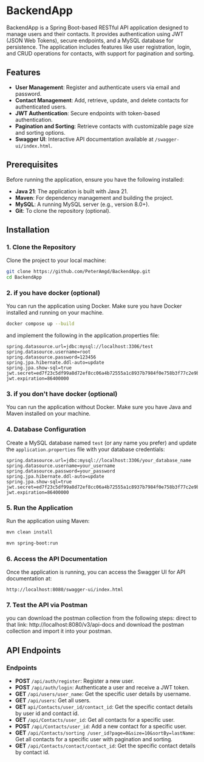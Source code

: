# BackendApp

BackendApp is a Spring Boot-based RESTful API application designed to manage users and their contacts. It provides authentication using JWT (JSON Web Tokens), secure endpoints, and a MySQL database for persistence. The application includes features like user registration, login, and CRUD operations for contacts, with support for pagination and sorting.

## Features
- **User Management**: Register and authenticate users via email and password.
- **Contact Management**: Add, retrieve, update, and delete contacts for authenticated users.
- **JWT Authentication**: Secure endpoints with token-based authentication.
- **Pagination and Sorting**: Retrieve contacts with customizable page size and sorting options.
- **Swagger UI**: Interactive API documentation available at `/swagger-ui/index.html`.

## Prerequisites
Before running the application, ensure you have the following installed:
- **Java 21**: The application is built with Java 21.
- **Maven**: For dependency management and building the project.
- **MySQL**: A running MySQL server (e.g., version 8.0+).
- **Git**: To clone the repository (optional).

## Installation

### 1. Clone the Repository
Clone the project to your local machine:
```bash
git clone https://github.com/PeterAmgd/BackendApp.git
cd BackendApp
```
### 2. if you have docker (optional)
You can run the application using Docker. Make sure you have Docker installed and running on your machine.

```bash
docker compose up --build
```
and implement the following in the application.properties file:
```properties
spring.datasource.url=jdbc:mysql://localhost:3306/test
spring.datasource.username=root
spring.datasource.password=123456
spring.jpa.hibernate.ddl-auto=update
spring.jpa.show-sql=true
jwt.secret=ed7f23c5df99a8d72ef8cc06a4b72555a1c8937b7984f0e758b3f77c2e9b9e06d3bb5f7545e4a35eaaf1cf9fdc1c4a31
jwt.expiration=86400000
```
### 3. if you don't have docker (optional)
You can run the application without Docker. Make sure you have Java and Maven installed on your machine.

### 4. Database Configuration
Create a MySQL database named `test` (or any name you prefer) and update the `application.properties` file with your database credentials:
```properties
spring.datasource.url=jdbc:mysql://localhost:3306/your_database_name
spring.datasource.username=your_username
spring.datasource.password=your_password
spring.jpa.hibernate.ddl-auto=update
spring.jpa.show-sql=true
jwt.secret=ed7f23c5df99a8d72ef8cc06a4b72555a1c8937b7984f0e758b3f77c2e9b9e06d3bb5f7545e4a35eaaf1cf9fdc1c4a31
jwt.expiration=86400000
```
### 5. Run the Application
Run the application using Maven:
```bash
mvn clean install
```
```bash
mvn spring-boot:run
```
### 6. Access the API Documentation
Once the application is running, you can access the Swagger UI for API documentation at:
```
http://localhost:8080/swagger-ui/index.html
```
### 7. Test the API via Postman
you can download the postman collection from the following steps:
 direct to that link:
http://localhost:8080/v3/api-docs
and download the postman collection and import it into your postman.

## API Endpoints
### Endpoints
- **POST** `/api/auth/register`: Register a new user.
- **POST** `/api/auth/login`: Authenticate a user and receive a JWT token.
- **GET** `/api/users/user_name`: Get the specific user details by username.
- **GET** `/api/users`: Get all users.
- **GET** `api/Contacts/user_id/contact_id`: Get the specific contact details by user id and contact id.
- **GET** `/api/Contacts/user_id`: Get all contacts for a specific user.
- **POST** `/api/Contacts/user_id`: Add a new contact for a specific user.
- **GET** `/api/Contacts/sorting /user_id?page=0&size=10&sortBy=lastName`: Get all contacts for a specific user with pagination and sorting.
- **GET** `/api/Contacts/contact/contact_id`: Get the specific contact details by contact id.
